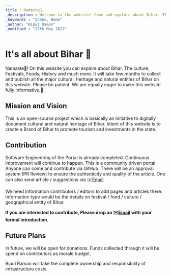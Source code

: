 ```yaml
---
title : Namaste🙏
_description : Welcome to the website! Come and explore about Bihar. The culture, Festivals, Foods, History and much more.
_keywords : "Index, Home"
_author: "Bipul Raman"
_modified : "27th May 2022"
---
```



# It's all about Bihar 🚩

Namaste🙏! On this website you can explore about Bihar. The culture, Festivals, Foods, History and much more.
It will take few months to collect and publish all the major cultural, heritage and natural entities of Bihar on this website. 
Please be patient. We are equally eager to make this website fully informative.🙂

## Mission and Vision

This is an open-source project which is basically an Initiative to digitally document cultural and natural heritage of Bihar. Intent of this website is to create a Brand of Bihar to promote tourism and investments in the state.

## Contribution

Software Engineering of the Portal is already completed. Continuous improvement will continue to happen.
This is a community driven portal. Anyone can come and contribute via GitHub. There will be an approval system (PR Review) to ensure the authenticity and quality of the article.
One can also send article / suggestions via ✉️[Email](mailto:aboutbihar@bipul.in).

We need information contributors / editors to add pages and articles there. Information type would be the details on festival / food / culture / geographical entity of Bihar.

**If you are interested to contribute, Please drop an ✉️[Email](mailto:aboutbihar@bipul.in) with your formal introduction.**

## Future Plans

In future, we will be open for donations. Funds collected through it will be spend on contributors as morale budget.

Bipul Raman will take the complete ownership and responsibility of infrastructure costs.
